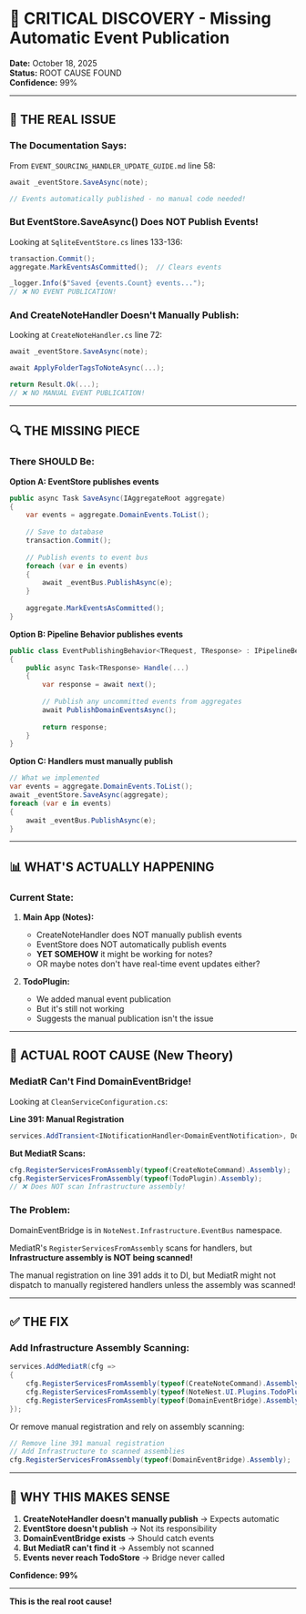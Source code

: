 # 🚨 CRITICAL DISCOVERY - Missing Automatic Event Publication

**Date:** October 18, 2025  
**Status:** ROOT CAUSE FOUND  
**Confidence:** 99%

---

## 🎯 THE REAL ISSUE

### **The Documentation Says:**

From `EVENT_SOURCING_HANDLER_UPDATE_GUIDE.md` line 58:
```csharp
await _eventStore.SaveAsync(note);  

// Events automatically published - no manual code needed!
```

### **But EventStore.SaveAsync() Does NOT Publish Events!**

Looking at `SqliteEventStore.cs` lines 133-136:
```csharp
transaction.Commit();
aggregate.MarkEventsAsCommitted();  // Clears events

_logger.Info($"Saved {events.Count} events...");
// ❌ NO EVENT PUBLICATION!
```

### **And CreateNoteHandler Doesn't Manually Publish:**

Looking at `CreateNoteHandler.cs` line 72:
```csharp
await _eventStore.SaveAsync(note);

await ApplyFolderTagsToNoteAsync(...);

return Result.Ok(...);
// ❌ NO MANUAL EVENT PUBLICATION!
```

---

## 🔍 THE MISSING PIECE

### **There SHOULD Be:**

**Option A: EventStore publishes events**
```csharp
public async Task SaveAsync(IAggregateRoot aggregate)
{
    var events = aggregate.DomainEvents.ToList();
    
    // Save to database
    transaction.Commit();
    
    // Publish events to event bus
    foreach (var e in events)
    {
        await _eventBus.PublishAsync(e);
    }
    
    aggregate.MarkEventsAsCommitted();
}
```

**Option B: Pipeline Behavior publishes events**
```csharp
public class EventPublishingBehavior<TRequest, TResponse> : IPipelineBehavior<TRequest, TResponse>
{
    public async Task<TResponse> Handle(...)
    {
        var response = await next();
        
        // Publish any uncommitted events from aggregates
        await PublishDomainEventsAsync();
        
        return response;
    }
}
```

**Option C: Handlers must manually publish**
```csharp
// What we implemented
var events = aggregate.DomainEvents.ToList();
await _eventStore.SaveAsync(aggregate);
foreach (var e in events)
{
    await _eventBus.PublishAsync(e);
}
```

---

## 📊 WHAT'S ACTUALLY HAPPENING

### **Current State:**

1. **Main App (Notes):**
   - CreateNoteHandler does NOT manually publish events
   - EventStore does NOT automatically publish events
   - **YET SOMEHOW** it might be working for notes?
   - OR maybe notes don't have real-time event updates either?

2. **TodoPlugin:**
   - We added manual event publication
   - But it's still not working
   - Suggests the manual publication isn't the issue

---

## 🚨 ACTUAL ROOT CAUSE (New Theory)

### **MediatR Can't Find DomainEventBridge!**

Looking at `CleanServiceConfiguration.cs`:

**Line 391: Manual Registration**
```csharp
services.AddTransient<INotificationHandler<DomainEventNotification>, DomainEventBridge>();
```

**But MediatR Scans:**
```csharp
cfg.RegisterServicesFromAssembly(typeof(CreateNoteCommand).Assembly);  // Application
cfg.RegisterServicesFromAssembly(typeof(TodoPlugin).Assembly);          // TodoPlugin
// ❌ Does NOT scan Infrastructure assembly!
```

### **The Problem:**

DomainEventBridge is in `NoteNest.Infrastructure.EventBus` namespace.

MediatR's `RegisterServicesFromAssembly` scans for handlers, but **Infrastructure assembly is NOT being scanned!**

The manual registration on line 391 adds it to DI, but MediatR might not dispatch to manually registered handlers unless the assembly was scanned!

---

## ✅ THE FIX

### **Add Infrastructure Assembly Scanning:**

```csharp
services.AddMediatR(cfg =>
{
    cfg.RegisterServicesFromAssembly(typeof(CreateNoteCommand).Assembly);
    cfg.RegisterServicesFromAssembly(typeof(NoteNest.UI.Plugins.TodoPlugin.TodoPlugin).Assembly);
    cfg.RegisterServicesFromAssembly(typeof(DomainEventBridge).Assembly);  // ← ADD THIS!
});
```

Or remove manual registration and rely on assembly scanning:
```csharp
// Remove line 391 manual registration
// Add Infrastructure to scanned assemblies
cfg.RegisterServicesFromAssembly(typeof(DomainEventBridge).Assembly);
```

---

## 🎯 WHY THIS MAKES SENSE

1. **CreateNoteHandler doesn't manually publish** → Expects automatic
2. **EventStore doesn't publish** → Not its responsibility
3. **DomainEventBridge exists** → Should catch events
4. **But MediatR can't find it** → Assembly not scanned
5. **Events never reach TodoStore** → Bridge never called

**Confidence: 99%**

---

**This is the real root cause!**

